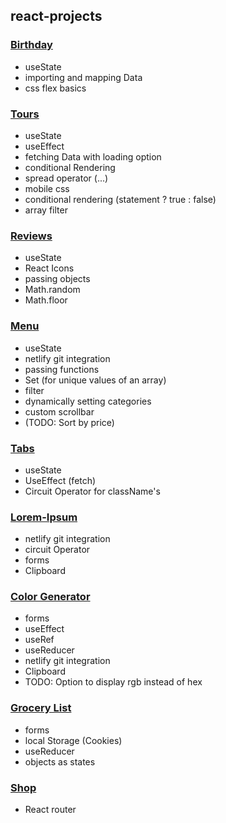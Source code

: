## react-projects

### [Birthday](https://react-project-birthday.netlify.app)

- useState
- importing and mapping Data
- css flex basics

### [Tours](https://tours-project-react.netlify.app)

- useState
- useEffect
- fetching Data with loading option
- conditional Rendering
- spread operator (...)
- mobile css
- conditional rendering (statement ? true : false)
- array filter

### [Reviews](https://reviews-project-react.netlify.app)

- useState
- React Icons
- passing objects
- Math.random
- Math.floor

### [Menu](https://menu-project-react.netlify.app)

- useState
- netlify git integration
- passing functions
- Set (for unique values of an array)
- filter
- dynamically setting categories
- custom scrollbar
- (TODO: Sort by price)

### [Tabs](https://tabs-project-react.netlify.app)

- useState
- UseEffect (fetch)
- Circuit Operator for className's

### [Lorem-Ipsum](https://lorem-project-react.netlify.app)

- netlify git integration
- circuit Operator
- forms
- Clipboard

### [Color Generator](https://colors-project-react.netlify.app)

- forms
- useEffect
- useRef
- useReducer
- netlify git integration
- Clipboard
- TODO: Option to display rgb instead of hex

### [Grocery List](https://grocery-project-react.netlify.app)

- forms
- local Storage (Cookies)
- useReducer
- objects as states

### [Shop](https://shop-project-react.netlify.app)

- React router
